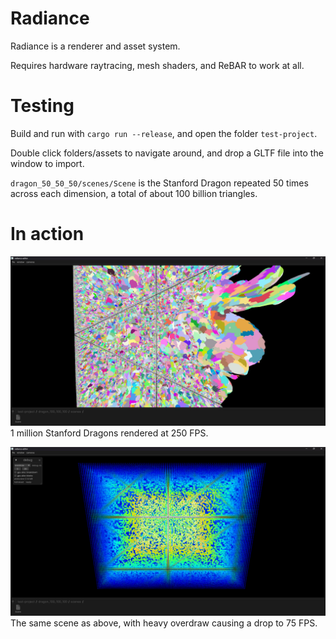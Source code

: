 # Radiance

Radiance is a renderer and asset system.

Requires hardware raytracing, mesh shaders, and ReBAR to work at all.

# Testing

Build and run with `cargo run --release`, and open the folder `test-project`.

Double click folders/assets to navigate around, and drop a GLTF file into the window to import.

`dragon_50_50_50/scenes/Scene` is the Stanford Dragon repeated 50 times across each dimension, a total of about 100 billion triangles.

# In action
![1 million dragons](screenshots/dragons.png "1 million dragons")
1 million Stanford Dragons rendered at 250 FPS.

![a lot of overdraw](screenshots/overdraw.png "1 million dragons with very high overdraw")
The same scene as above, with heavy overdraw causing a drop to 75 FPS.
